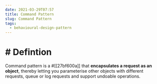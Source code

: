 ```yaml
---
date: 2021-03-29T07:57
title: Command Pattern
slug: Command Pattern
tags:
  - behavioural-design-pattern
---
```


# # Defintion

Command pattern is a #[[27bf600a]] that **encapsulates a request as an object**, thereby letting you parameterise other objects with different requests, queue or log requests and support undoable operations.

